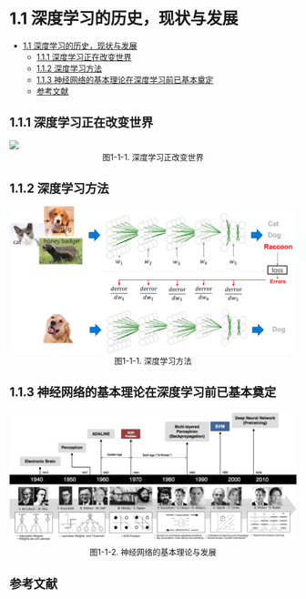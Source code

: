 <!--Copyright © Microsoft Corporation. All rights reserved.
  适用于[License](https://github.com/YanjieGao/AI-System/blob/main/LICENSE)版权许可-->

# 1.1 深度学习的历史，现状与发展

- [1.1 深度学习的历史，现状与发展](#11-深度学习的历史现状与发展)
  - [1.1.1 深度学习正在改变世界](#111-深度学习正在改变世界)
  - [1.1.2 深度学习方法](#112-深度学习方法)
  - [1.1.3 神经网络的基本理论在深度学习前已基本奠定](#113-神经网络的基本理论在深度学习前已基本奠定)
  - [参考文献](#参考文献)


## 1.1.1 深度学习正在改变世界


<img src="./img/1/1-2-1-dl-change-world.png" ch="500" />
<center>图1-1-1. 深度学习正改变世界 </center>


## 1.1.2 深度学习方法 

<img src="./img/1/1-2-1-dl-method.png" ch="500" />
<center>图1-1-1. 深度学习方法 </center>

## 1.1.3 神经网络的基本理论在深度学习前已基本奠定


<img src="./img/1/1-3-1-history.jpg" ch="500" />
<center>图1-1-2. 神经网络的基本理论与发展</center>


## 参考文献

